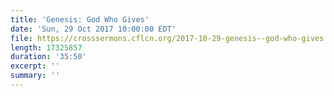 ```yaml
---
title: 'Genesis: God Who Gives'
date: 'Sun, 29 Oct 2017 10:00:00 EDT'
file: https://crosssermons.cflcn.org/2017-10-29-genesis--god-who-gives.m4a
length: 17325857
duration: '35:50'
excerpt: ''
summary: ''
---
```

